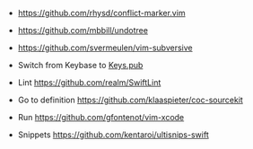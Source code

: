 * https://github.com/rhysd/conflict-marker.vim
* https://github.com/mbbill/undotree
* https://github.com/svermeulen/vim-subversive
* Switch from Keybase to [Keys.pub](https://keys.pub)

* Lint https://github.com/realm/SwiftLint
* Go to definition https://github.com/klaaspieter/coc-sourcekit
* Run https://github.com/gfontenot/vim-xcode
* Snippets https://github.com/kentaroi/ultisnips-swift
